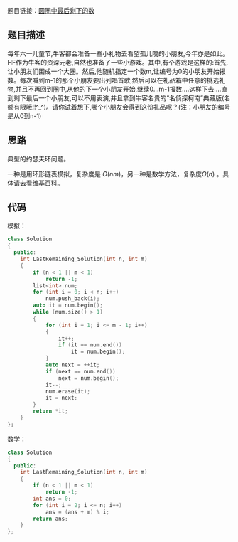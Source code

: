 题目链接：[圆圈中最后剩下的数](https://www.nowcoder.com/practice/f78a359491e64a50bce2d89cff857eb6?tpId=13&tqId=11199&rp=3&ru=/ta/coding-interviews&qru=/ta/coding-interviews/question-ranking)

## 题目描述

每年六一儿童节,牛客都会准备一些小礼物去看望孤儿院的小朋友,今年亦是如此。HF作为牛客的资深元老,自然也准备了一些小游戏。其中,有个游戏是这样的:首先,让小朋友们围成一个大圈。然后,他随机指定一个数m,让编号为0的小朋友开始报数。每次喊到m-1的那个小朋友要出列唱首歌,然后可以在礼品箱中任意的挑选礼物,并且不再回到圈中,从他的下一个小朋友开始,继续0...m-1报数....这样下去....直到剩下最后一个小朋友,可以不用表演,并且拿到牛客名贵的“名侦探柯南”典藏版(名额有限哦!!^_^)。请你试着想下,哪个小朋友会得到这份礼品呢？(注：小朋友的编号是从0到n-1)

## 思路

典型的约瑟夫环问题。

一种是用环形链表模拟，复杂度是 $O(nm)$，另一种是数学方法，复杂度$O(n)$ 。具体请去看维基百科。

## 代码

模拟：

```cpp
class Solution
{
  public:
    int LastRemaining_Solution(int n, int m)
    {
        if (n < 1 || m < 1)
            return -1;
        list<int> num;
        for (int i = 0; i < n; i++)
            num.push_back(i);
        auto it = num.begin();
        while (num.size() > 1)
        {
            for (int i = 1; i <= m - 1; i++)
            {
                it++;
                if (it == num.end())
                    it = num.begin();
            }
            auto next = ++it;
            if (next == num.end())
                next = num.begin();
            it--;
            num.erase(it);
            it = next;
        }
        return *it;
    }
};
```

数学：

```cpp
class Solution
{
  public:
    int LastRemaining_Solution(int n, int m)
    {
        if (n < 1 || m < 1)
            return -1;
        int ans = 0;
        for (int i = 2; i <= n; i++)
            ans = (ans + m) % i;
        return ans;
    }
};
```

